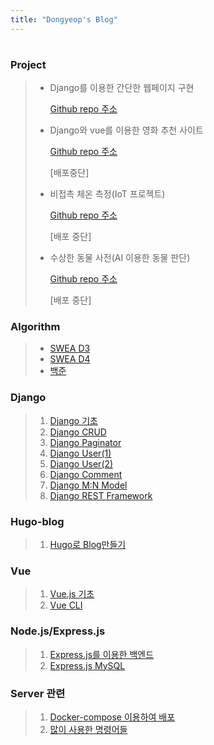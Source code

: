 ```yaml
---
title: "Dongyeop's Blog"
---
```


# 

### Project

> - Django를 이용한 간단한 웹페이지 구현
>
>   [Github repo 주소](https://github.com/DongyeopGu/django-advance-reservationn)
>
> - Django와 vue를 이용한 영화 추천 사이트
>
>   [Github repo 주소](https://github.com/DongyeopGu/project-deployment)
>
>   [배포중단]
>
> - 비접촉 체온 측정(IoT 프로젝트)
>
>   [Github repo 주소](https://github.com/DongyeopGu/iot-project)
>
>   [배포 중단]
>
> - 수상한 동물 사전(AI 이용한 동물 판단)
>
>   [Github repo 주소](https://github.com/DongyeopGu/predict-animal)
>
>   [배포 중단]

### Algorithm

> - [SWEA D3](https://dongyeopgu.github.io/cont_2/d3.html)
> - [SWEA D4](https://dongyeopgu.github.io/cont_2/d4.html)
> - [백준](https://dongyeopgu.github.io/cont_2/baekjoon.html)

### Django

> 1. [Django 기초](https://dongyeopgu.github.io/cont/django_start.html)
> 2. [Django CRUD](https://dongyeopgu.github.io/cont/django_crud.html)
> 3. [Django Paginator](https://dongyeopgu.github.io/cont/django_paginator.html)
> 4. [Django User(1)](https://dongyeopgu.github.io/cont/django_login.html)
> 5. [Django User(2)](https://dongyeopgu.github.io/cont/django_change_user.html)
> 6. [Django Comment](https://dongyeopgu.github.io/cont/django_comment.html)
> 7. [Django M:N Model](https://dongyeopgu.github.io/cont/django_like_follow.html)
> 8. [Django REST Framework](https://dongyeopgu.github.io/cont/django_rest_api.html)

### Hugo-blog

>1. [Hugo로 Blog만들기](https://dongyeopgu.github.io/hugo-blog.html)

### Vue

> 1. [Vue.js 기초]([https://dongyeopgu.github.io/vue.js/vue.js-%EA%B8%B0%EC%B4%88.html](https://dongyeopgu.github.io/vue.js/vue.js-기초.html))
> 2. [Vue CLI](https://dongyeopgu.github.io/vue.js/vue-cli3.html)

### Node.js/Express.js

>1. [Express.js를 이용한 백엔드](https://dongyeopgu.github.io/node.js/node.js-시작.html)
>2. [Express.js MySQL](https://dongyeopgu.github.io/node.js/express-mysql.html)

### Server 관련

> 1. [Docker-compose 이용하여 배포](https://dongyeopgu.github.io/server/docker-compose-이용하기.html)
> 2. [많이 사용한 명령어들](https://dongyeopgu.github.io/server/많이-사용한-ubuntu-명령어.html)